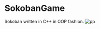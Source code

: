 # SokobanGame
Sokoban written in C++ in OOP fashion.
![pp](https://user-images.githubusercontent.com/83788636/117865255-6ab8b980-b29e-11eb-9a59-fee07f38d585.PNG)
